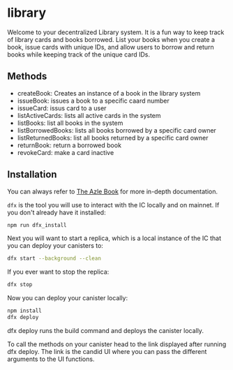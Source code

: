 # library

Welcome to your decentralized Library system. It is a fun way to keep track of library cards and books borrowed. List your books when you create a book, issue cards with unique IDs, and allow users to borrow and return books while keeping track of the unique card IDs.

## Methods

- createBook: Creates an instance of a book in the library system
- issueBook: issues a book to a specific caard number
- issueCard: issus card to a user
- listActiveCards: lists all active cards in the system
- listBooks: list all books in the system
- listBorrowedBooks: lists all books borrowed by a specific card owner
- listReturnedBooks: list all books returned by a specific card owner
- returnBook: return a borrowed book
- revokeCard: make a card inactive


## Installation

You can always refer to [The Azle Book](https://demergent-labs.github.io/azle/) for more in-depth documentation.

`dfx` is the tool you will use to interact with the IC locally and on mainnet. If you don't already have it installed:

```bash
npm run dfx_install
```

Next you will want to start a replica, which is a local instance of the IC that you can deploy your canisters to:

```bash
dfx start --background --clean
```

If you ever want to stop the replica:

```bash
dfx stop
```

Now you can deploy your canister locally:

```bash
npm install
dfx deploy
```

dfx deploy runs the build command and deploys the canister locally.

To call the methods on your canister head to the link displayed after running dfx deploy. The link is the candid UI where you can pass the different arguments to the UI functions.

